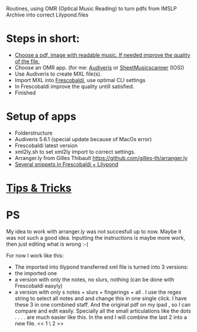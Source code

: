 Routines, using OMR (Optical Music Reading)  to turn pdfs from IMSLP Archive into correct Lilypond.files
# Steps in short: 
- [Choose a pdf, image with readable music. If needed improve the quality of the file.](pdfquality.md)
- Choose an OMR app. (for me: [Audiveris](https://github.com/Audiveris/audiveris) or [SheetMusicscanner](https://sheetmusicscanner.com/) (IOS))
- Use Audiveris to create MXL file(s).
- Import MXL into [Frescobaldi](https://github.com/frescobaldi/frescobaldi), use optimal CLI settings
- In Frescobaldi improve the quality untill satisfied.
- Finished

# Setup of apps
- Folderstructure
- Audiveris 5.6.1 (special update because of MacOs error)
- Frescobaldi latest version
- xml2ly.sh to set xml2ly import to correct settings. 
- Arranger.ly from Gilles Thibault https://github.com/gilles-th/arranger.ly
- [Several snippets in Frescobaldi + Lilypond](Snippets.md)

# [ Tips & Tricks](Snippets.md)

# PS
My idea to work with arranger.ly was not succesfull up to now. Maybe it was not such a good idea. Inputting the instructions is maybe more work, then just editing what is wrong :-( 

For now I work like this: 
- The imported into lilypond transferred xml file is turned into 3 versions:
- the imported one
- a version with only the notes, no slurs, nothing (can be done with Frescobaldi easyly) 
- a version with only s notes + slurs + fingerings + all . I use the regex string to select all notes and and change this in one single click. 
I have these 3 in one combined staff. And the original pdf on my ipad , so I can compare and edit easily. Specially all the small articulations like the dots . . . .  are much easier like this. 
In the end I will combine the last 2 into a new file. << 1 \\ 2 >>  
